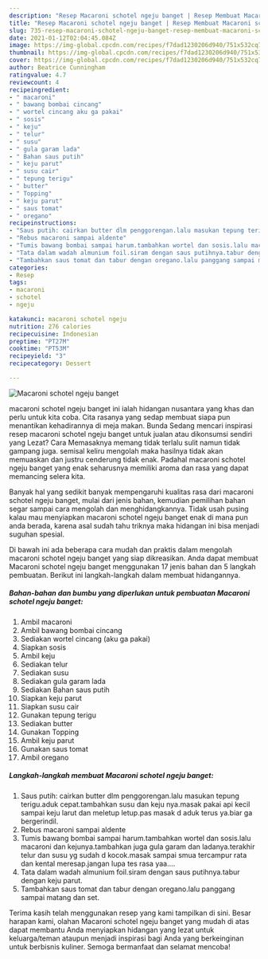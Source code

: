 ```yaml
---
description: "Resep Macaroni schotel ngeju banget | Resep Membuat Macaroni schotel ngeju banget Yang Sempurna"
title: "Resep Macaroni schotel ngeju banget | Resep Membuat Macaroni schotel ngeju banget Yang Sempurna"
slug: 735-resep-macaroni-schotel-ngeju-banget-resep-membuat-macaroni-schotel-ngeju-banget-yang-sempurna
date: 2021-01-12T02:04:45.084Z
image: https://img-global.cpcdn.com/recipes/f7dad1230206d940/751x532cq70/macaroni-schotel-ngeju-banget-foto-resep-utama.jpg
thumbnail: https://img-global.cpcdn.com/recipes/f7dad1230206d940/751x532cq70/macaroni-schotel-ngeju-banget-foto-resep-utama.jpg
cover: https://img-global.cpcdn.com/recipes/f7dad1230206d940/751x532cq70/macaroni-schotel-ngeju-banget-foto-resep-utama.jpg
author: Beatrice Cunningham
ratingvalue: 4.7
reviewcount: 4
recipeingredient:
- " macaroni"
- " bawang bombai cincang"
- " wortel cincang aku ga pakai"
- " sosis"
- " keju"
- " telur"
- " susu"
- " gula garam lada"
- " Bahan saus putih"
- " keju parut"
- " susu cair"
- " tepung terigu"
- " butter"
- " Topping"
- " keju parut"
- " saus tomat"
- " oregano"
recipeinstructions:
- "Saus putih: cairkan butter dlm penggorengan.lalu masukan tepung terigu.aduk cepat.tambahkan susu dan keju nya.masak pakai api kecil sampai keju larut dan meletup letup.pas masak d aduk terus ya.biar ga bergerindil."
- "Rebus macaroni sampai aldente"
- "Tumis bawang bombai sampai harum.tambahkan wortel dan sosis.lalu macaroni dan kejunya.tambahkan juga gula garam dan ladanya.terakhir telur dan susu yg sudah d kocok.masak sampai smua tercampur rata dan kental meresap.jangan lupa tes rasa yaa...."
- "Tata dalam wadah almunium foil.siram dengan saus putihnya.tabur dengan keju parut."
- "Tambahkan saus tomat dan tabur dengan oregano.lalu panggang sampai matang dan set."
categories:
- Resep
tags:
- macaroni
- schotel
- ngeju

katakunci: macaroni schotel ngeju 
nutrition: 276 calories
recipecuisine: Indonesian
preptime: "PT27M"
cooktime: "PT53M"
recipeyield: "3"
recipecategory: Dessert

---
```



![Macaroni schotel ngeju banget](https://img-global.cpcdn.com/recipes/f7dad1230206d940/751x532cq70/macaroni-schotel-ngeju-banget-foto-resep-utama.jpg)


macaroni schotel ngeju banget ini ialah hidangan nusantara yang khas dan perlu untuk kita coba. Cita rasanya yang sedap membuat siapa pun menantikan kehadirannya di meja makan.
Bunda Sedang mencari inspirasi resep macaroni schotel ngeju banget untuk jualan atau dikonsumsi sendiri yang Lezat? Cara Memasaknya memang tidak terlalu sulit namun tidak gampang juga. semisal keliru mengolah maka hasilnya tidak akan memuaskan dan justru cenderung tidak enak. Padahal macaroni schotel ngeju banget yang enak seharusnya memiliki aroma dan rasa yang dapat memancing selera kita.



Banyak hal yang sedikit banyak mempengaruhi kualitas rasa dari macaroni schotel ngeju banget, mulai dari jenis bahan, kemudian pemilihan bahan segar sampai cara mengolah dan menghidangkannya. Tidak usah pusing kalau mau menyiapkan macaroni schotel ngeju banget enak di mana pun anda berada, karena asal sudah tahu triknya maka hidangan ini bisa menjadi suguhan spesial.


Di bawah ini ada beberapa cara mudah dan praktis dalam mengolah macaroni schotel ngeju banget yang siap dikreasikan. Anda dapat membuat Macaroni schotel ngeju banget menggunakan 17 jenis bahan dan 5 langkah pembuatan. Berikut ini langkah-langkah dalam membuat hidangannya.

<!--inarticleads1-->

##### Bahan-bahan dan bumbu yang diperlukan untuk pembuatan Macaroni schotel ngeju banget:

1. Ambil  macaroni
1. Ambil  bawang bombai cincang
1. Sediakan  wortel cincang (aku ga pakai)
1. Siapkan  sosis
1. Ambil  keju
1. Sediakan  telur
1. Sediakan  susu
1. Sediakan  gula garam lada
1. Sediakan  Bahan saus putih
1. Siapkan  keju parut
1. Siapkan  susu cair
1. Gunakan  tepung terigu
1. Sediakan  butter
1. Gunakan  Topping
1. Ambil  keju parut
1. Gunakan  saus tomat
1. Ambil  oregano




<!--inarticleads2-->

##### Langkah-langkah membuat Macaroni schotel ngeju banget:

1. Saus putih: cairkan butter dlm penggorengan.lalu masukan tepung terigu.aduk cepat.tambahkan susu dan keju nya.masak pakai api kecil sampai keju larut dan meletup letup.pas masak d aduk terus ya.biar ga bergerindil.
1. Rebus macaroni sampai aldente
1. Tumis bawang bombai sampai harum.tambahkan wortel dan sosis.lalu macaroni dan kejunya.tambahkan juga gula garam dan ladanya.terakhir telur dan susu yg sudah d kocok.masak sampai smua tercampur rata dan kental meresap.jangan lupa tes rasa yaa....
1. Tata dalam wadah almunium foil.siram dengan saus putihnya.tabur dengan keju parut.
1. Tambahkan saus tomat dan tabur dengan oregano.lalu panggang sampai matang dan set.




Terima kasih telah menggunakan resep yang kami tampilkan di sini. Besar harapan kami, olahan Macaroni schotel ngeju banget yang mudah di atas dapat membantu Anda menyiapkan hidangan yang lezat untuk keluarga/teman ataupun menjadi inspirasi bagi Anda yang berkeinginan untuk berbisnis kuliner. Semoga bermanfaat dan selamat mencoba!
